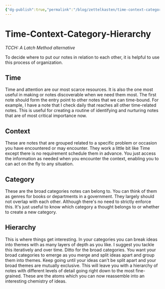 ```yaml
---
{"dg-publish":true,"permalink":"/blog/zettelkasten/time-context-category-hierarchy/","updated":"2025-08-26T19:47:15.354+01:00"}
---
```


# Time-Context-Category-Hierarchy
*TCCH: A Latch Method alternative*

To decide where to put our notes in relation to each other, it is helpful to use this process of organization.
## Time
Time and attention are our most scarce resources. It is also the one most useful in making or notes discoverable when we need them most.
The first note should form the entry point to other notes that we can time-bound.
For example, I have a note that I check daily that reaches all other time-related notes.
This is useful for creating a routine of identifying and nurturing notes that are of most critical importance now.
## Context
These are notes that are grouped related to a specific problem or occasion you have encountered or may encounter.
They work a little bit like Time except there is no requirement schedule them in advance.
You just access the information as needed when you encounter the context, enabling you to can act on the fly to any situation.
## Category
These are the broad categories notes can belong to. You can think of them as genres for books or departments in a government.
They largely should not overlap with each other. Although there's no need to strictly enforce this.
It's just useful to know which category a thought belongs to or whether to create a new category.
## Hierarchy
This is where things get interesting.
In your categories you can break ideas into themes with as many layers of depth as you like.
I suggest you tackle this iteratively and over time. Ditto for the broad categories.
You want your broad categories to emerge as you merge and split ideas apart and group them into themes.
Keep going until your ideas can't be split apart and your broad themes are mutually exclusive.
This will leave you with a hierarchy of notes with different levels of detail going right down to the most fine-grained.
These are the atoms which you can now reassemble into an interesting chemistry of ideas.
